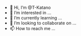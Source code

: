 - 👋 Hi, I’m @T-Katano
- 👀 I’m interested in ...
- 🌱 I’m currently learning ...
- 💞️ I’m looking to collaborate on ...
- 📫 How to reach me ...

<!---
T-Katano/T-Katano is a ✨ special ✨ repository because its `README.md` (this file) appears on your GitHub profile.
You can click the Preview link to take a look at your changes.
--->

